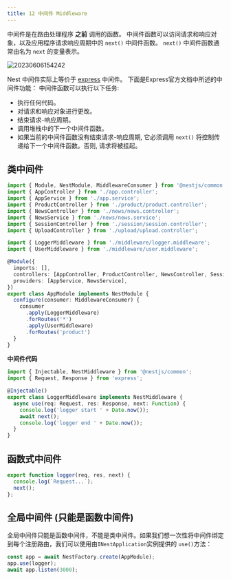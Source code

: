 ```yaml
---
title: 12 中间件 Middleware
---
```


中间件是在路由处理程序 **之前** 调用的函数。 中间件函数可以访问请求和响应对象，以及应用程序请求响应周期中的 `next()` 中间件函数。 `next()` 中间件函数通常由名为 `next` 的变量表示。

![20230606154242](http://s3.airtlab.com/blog/20230606154242.png)

Nest 中间件实际上等价于 [express](http://expressjs.com/en/guide/using-middleware.html) 中间件。 下面是Express官方文档中所述的中间件功能：
中间件函数可以执行以下任务:

- 执行任何代码。
- 对请求和响应对象进行更改。
- 结束请求-响应周期。
- 调用堆栈中的下一个中间件函数。
- 如果当前的中间件函数没有结束请求-响应周期, 它必须调用 `next()` 将控制传递给下一个中间件函数。否则, 请求将被挂起。

## 类中间件

```typescript
import { Module, NestModule, MiddlewareConsumer } from '@nestjs/common';
import { AppController } from './app.controller';
import { AppService } from './app.service';
import { ProductController } from './product/product.controller';
import { NewsController } from './news/news.controller';
import { NewsService } from './news/news.service';
import { SessionController } from './session/session.controller';
import { UploadController } from './upload/upload.controller';

import { LoggerMiddleware } from './middleware/logger.middleware';
import { UserMiddleware } from './middleware/user.middleware';

@Module({
  imports: [],
  controllers: [AppController, ProductController, NewsController, SessionController, UploadController],
  providers: [AppService, NewsService],
})
export class AppModule implements NestModule {
  configure(consumer: MiddlewareConsumer) {
    consumer
      .apply(LoggerMiddleware)
      .forRoutes('*')
      .apply(UserMiddleware)
      .forRoutes('product')
  }
}
```

**中间件代码**

```typescript
import { Injectable, NestMiddleware } from '@nestjs/common';
import { Request, Response } from 'express';

@Injectable()
export class LoggerMiddleware implements NestMiddleware {
  async use(req: Request, res: Response, next: Function) {
    console.log('logger start ' + Date.now());
    await next();
    console.log('logger end ' + Date.now());
  }
}
```

## 函数式中间件
```typescript
export function logger(req, res, next) {
  console.log(`Request...`);
  next();
};
```

## 全局中间件 (只能是函数中间件)
全局中间件只能是函数中间件，不能是类中间件。如果我们想一次性将中间件绑定到每个注册路由，我们可以使用由`INestApplication`实例提供的 `use()`方法：

```typescript
const app = await NestFactory.create(AppModule);
app.use(logger);
await app.listen(3000);
```
